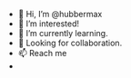 - 👋 Hi, I’m @hubbermax
- 👀 I’m interested! 
- 🌱 I’m currently learning.
- 💞️ Looking for collaboration.
- 📫 Reach me 
- 
<!---
hubbermax/hubbermax is a ✨ special ✨ repository because its `README.md` (this file) appears on your GitHub profile.
You can click the Preview link to take a look at your changes.
--->
